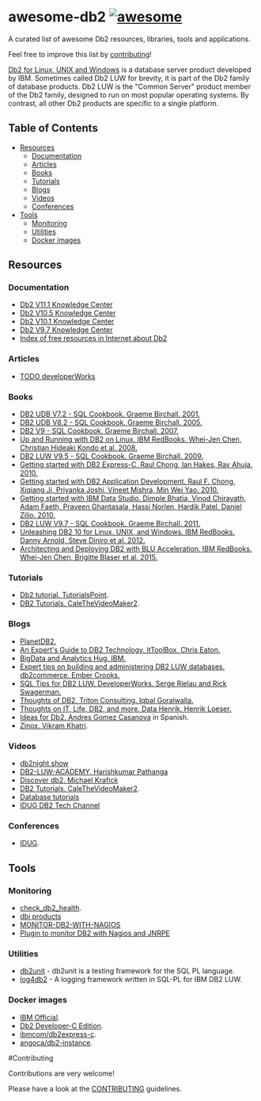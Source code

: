 # awesome-db2 [![awesome](https://cdn.rawgit.com/sindresorhus/awesome/d7305f38d29fed78fa85652e3a63e154dd8e8829/media/badge.svg)](https://github.com/sindresorhus/awesome)

A curated list of awesome Db2 resources, libraries, tools and applications.

Feel free to improve this list by [contributing](CONTRIBUTING.md)!

[Db2 for Linux, UNIX and Windows](https://en.wikipedia.org/wiki/Db2_(Formerly_Db2_for_LUW)) is a database server product developed by IBM. Sometimes called Db2 LUW for brevity, it is part of the Db2 family of database products. Db2 LUW is the "Common Server" product member of the Db2 family, designed to run on most popular operating systems. By contrast, all other Db2 products are specific to a single platform.


## Table of Contents
 - [Resources](#resources)
   - [Documentation](#documentation)
   - [Articles](#articles)
   - [Books](#books)
   - [Tutorials](#tutorials)
   - [Blogs](#blogs)
   - [Videos](#videos)
   - [Conferences](#conferences)
 - [Tools](#tools)
   - [Monitoring](#monitoring)
   - [Utilities](#utilities)
   - [Docker images](#docker-images)

## Resources

### Documentation
* [Db2 V11.1 Knowledge Center](https://www.ibm.com/support/knowledgecenter/en/SSEPGG_11.1.0/)
* [Db2 V10.5 Knowledge Center](https://www.ibm.com/support/knowledgecenter/en/SSEPGG_10.5.0/)
* [Db2 V10.1 Knowledge Center](https://www.ibm.com/support/knowledgecenter/en/SSEPGG_10.1.0/)
* [Db2 V9.7 Knowledge Center](https://www.ibm.com/support/knowledgecenter/en/SSEPGG_9.7.0/)
* [Index of free resources in Internet about Db2](https://github.com/angoca/db2-index/wiki)

### Articles
* [TODO developerWorks]()

### Books
* [DB2 UDB V7.2 - SQL Cookbook. Graeme Birchall. 2001.](https://drive.google.com/file/d/0B86nuTd5nMTKZzQtaTVTLUZ5ckE/view?usp=sharing)
* [DB2 UDB V8.2 - SQL Cookbook. Graeme Birchall. 2005.](https://drive.google.com/file/d/0B86nuTd5nMTKS3ItN25IX2djTGc/view?usp=sharing)
* [DB2 V9 - SQL Cookbook. Graeme Birchall. 2007.](https://drive.google.com/file/d/0B86nuTd5nMTKNFR1SU9PZkN6MnM/view?usp=sharing)
* [Up and Running with DB2 on Linux. IBM RedBooks. Whei-Jen Chen, Christian Hideaki Kondo et al. 2008.](http://www.redbooks.ibm.com/abstracts/sg246899.html)
* [DB2 LUW V9.5 - SQL Cookbook. Graeme Birchall. 2009.](https://drive.google.com/file/d/0B86nuTd5nMTKdzBkS01nUlZwYXc/view?usp=sharing)
* [Getting started with DB2 Express-C. Raul Chong, Ian Hakes, Rav Ahuja. 2010.](https://www.ibm.com/developerworks/community/wikis/home?lang=en_us#!/wiki/Big%20Data%20University/page/FREE%20eBook%20-%20Getting%20Started%20with%20DB2%20Express-C)
* [Getting started with DB2 Application Development. Raul F. Chong, Xiqiang Ji, Priyanka Joshi, Vineet Mishra, Min Wei Yao. 2010.](https://www.ibm.com/developerworks/community/wikis/home?lang=en_us#!/wiki/Big%20Data%20University/page/FREE%20ebook%20-%20Getting%20Started%20with%20DB2%20Application%20Development)
* [Getting started with IBM Data Studio. Dimple Bhatia, Vinod Chirayath, Adam Faeth, Praveen Ghantasala, Hassi Norlen, Hardik Patel, Daniel Zilio. 2010.](https://www.ibm.com/developerworks/community/wikis/home?lang=en_us#!/wiki/Big%20Data%20University/page/FREE%20ebook%20-%20Getting%20Started%20with%20IBM%20Data%20Studio%20for%20DB2)
* [DB2 LUW V9.7 - SQL Cookbook. Graeme Birchall. 2011.](https://drive.google.com/file/d/0B86nuTd5nMTKd190MFptUEtoYXc/view?usp=sharing)
* [Unleashing DB2 10 for Linux, UNIX, and Windows. IBM RedBooks. Danny Arnold, Steve Diniro et al. 2012.](http://www.redbooks.ibm.com/abstracts/sg248032.html)
* [Architecting and Deploying DB2 with BLU Acceleration. IBM RedBooks. Whei-Jen Chen, Brigitte Blaser et al. 2015.](http://www.redbooks.ibm.com/abstracts/sg248212.html)

### Tutorials
* [Db2 tutorial. TutorialsPoint](https://www.tutorialspoint.com/db2/).
* [DB2 Tutorials. CaleTheVideoMaker2](https://www.youtube.com/playlist?list=PL_c9BZzLwBRLiGEdFSOvCOr-V0kSs_hQM).

### Blogs
* [PlanetDB2.](http://www.planetdb2.com/)
* [An Expert's Guide to DB2 Technology. itToolBox. Chris Eaton.](http://it.toolbox.com/blogs/db2luw/)
* [BigData and Analytics Hug. IBM.](http://www.ibmbigdatahub.com/tag/292)
* [Expert tips on building and administering DB2 LUW databases. db2commerce. Ember Crooks.](http://datageek.blog/)
* [SQL Tips for DB2 LUW. DeveloperWorks. Serge Rielau and Rick Swagerman.](https://www.ibm.com/developerworks/community/blogs/SQLTips4DB2LUW/)
* [Thoughts of DB2. Triton Consulting. Iqbal Goralwalla.](http://blog.triton.co.uk/)
* [Thoughts on IT, Life, DB2, and more. Data Henrik. Henrik Loeser.](http://blog.4loeser.net)
* [Ideas for Db2. Andres Gomez Casanova](http://angocadb2.blogspot.com) in Spanish.
* [Zinox. Vikram Khatri](http://www.zinox.com/).

### Videos
 * [db2night show](https://www.dbisoftware.com/db2nightshow/)
 * [DB2-LUW-ACADEMY. Harishkumar Pathanga](https://www.youtube.com/user/DB2LUWAcademy/videos)
 * [Discover db2. Michael Krafick](https://www.youtube.com/DISCOVERDB2)
 * [DB2 Tutorials. CaleTheVideoMaker2](https://www.youtube.com/playlist?list=PL_c9BZzLwBRLiGEdFSOvCOr-V0kSs_hQM).
 * [Database tutorials](https://www.youtube.com/channel/UCo0cIzR_TbMzU5wHQmbTjxQ)
 * [IDUG DB2 Tech Channel](https://www.brighttalk.com/channel/7637/idug-db2-tech-channel)

### Conferences
* [IDUG](https://idug.org/).

## Tools

### Monitoring
* [check_db2_health](https://labs.consol.de/nagios/check_db2_health/).
* [dbi products](https://www.dbisoftware.com/products.php)
* [MONITOR-DB2-WITH-NAGIOS](https://angoca.github.io/monitor-db2-with-nagios/)
* [Plugin to monitor DB2 with Nagios and JNRPE](https://github.com/angoca/db2-jnrpe)

### Utilities
* [db2unit](https://angoca.github.io/db2unit/) - db2unit is a testing framework for the SQL PL language.
* [log4db2](https://angoca.github.io/log4db2/) - A logging framework written in SQL-PL for IBM DB2 LUW.

### Docker images
* [IBM Official](https://www.ibm.com/account/reg/us-en/signup?formid=urx-19888).
* [Db2 Developer-C Edition](https://store.docker.com/images/db2-developer-c-edition).
* [ibmcom/db2express-c](https://hub.docker.com/r/ibmcom/db2express-c/).
* [angoca/db2-instance](https://hub.docker.com/r/angoca/db2-instance).

#Contributing

Contributions are very welcome!

Please have a look at the [CONTRIBUTING](CONTRIBUTING.md) guidelines.
